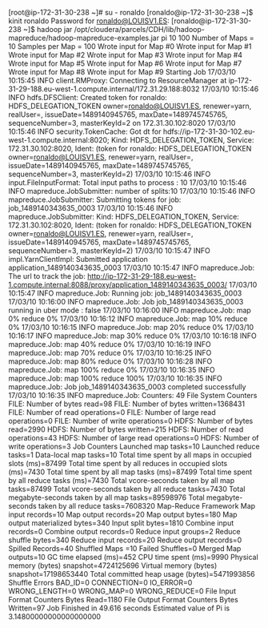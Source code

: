 [root@ip-172-31-30-238 ~]# su - ronaldo
[ronaldo@ip-172-31-30-238 ~]$ kinit ronaldo
Password for ronaldo@LOUISV1.ES:
[ronaldo@ip-172-31-30-238 ~]$ hadoop jar /opt/cloudera/parcels/CDH/lib/hadoop-mapreduce/hadoop-mapreduce-examples.jar pi 10 100
Number of Maps  = 10
Samples per Map = 100
Wrote input for Map #0
Wrote input for Map #1
Wrote input for Map #2
Wrote input for Map #3
Wrote input for Map #4
Wrote input for Map #5
Wrote input for Map #6
Wrote input for Map #7
Wrote input for Map #8
Wrote input for Map #9
Starting Job
17/03/10 10:15:45 INFO client.RMProxy: Connecting to ResourceManager at ip-172-31-29-188.eu-west-1.compute.internal/172.31.29.188:8032
17/03/10 10:15:46 INFO hdfs.DFSClient: Created token for ronaldo: HDFS_DELEGATION_TOKEN owner=ronaldo@LOUISV1.ES, renewer=yarn, realUser=, issueDate=1489140945765, maxDate=1489745745765, sequenceNumber=3, masterKeyId=2 on 172.31.30.102:8020
17/03/10 10:15:46 INFO security.TokenCache: Got dt for hdfs://ip-172-31-30-102.eu-west-1.compute.internal:8020; Kind: HDFS_DELEGATION_TOKEN, Service: 172.31.30.102:8020, Ident: (token for ronaldo: HDFS_DELEGATION_TOKEN owner=ronaldo@LOUISV1.ES, renewer=yarn, realUser=, issueDate=1489140945765, maxDate=1489745745765, sequenceNumber=3, masterKeyId=2)
17/03/10 10:15:46 INFO input.FileInputFormat: Total input paths to process : 10
17/03/10 10:15:46 INFO mapreduce.JobSubmitter: number of splits:10
17/03/10 10:15:46 INFO mapreduce.JobSubmitter: Submitting tokens for job: job_1489140343635_0003
17/03/10 10:15:46 INFO mapreduce.JobSubmitter: Kind: HDFS_DELEGATION_TOKEN, Service: 172.31.30.102:8020, Ident: (token for ronaldo: HDFS_DELEGATION_TOKEN owner=ronaldo@LOUISV1.ES, renewer=yarn, realUser=, issueDate=1489140945765, maxDate=1489745745765, sequenceNumber=3, masterKeyId=2)
17/03/10 10:15:47 INFO impl.YarnClientImpl: Submitted application application_1489140343635_0003
17/03/10 10:15:47 INFO mapreduce.Job: The url to track the job: http://ip-172-31-29-188.eu-west-1.compute.internal:8088/proxy/application_1489140343635_0003/
17/03/10 10:15:47 INFO mapreduce.Job: Running job: job_1489140343635_0003
17/03/10 10:16:00 INFO mapreduce.Job: Job job_1489140343635_0003 running in uber mode : false
17/03/10 10:16:00 INFO mapreduce.Job:  map 0% reduce 0%
17/03/10 10:16:12 INFO mapreduce.Job:  map 10% reduce 0%
17/03/10 10:16:15 INFO mapreduce.Job:  map 20% reduce 0%
17/03/10 10:16:17 INFO mapreduce.Job:  map 30% reduce 0%
17/03/10 10:16:18 INFO mapreduce.Job:  map 40% reduce 0%
17/03/10 10:16:19 INFO mapreduce.Job:  map 70% reduce 0%
17/03/10 10:16:25 INFO mapreduce.Job:  map 80% reduce 0%
17/03/10 10:16:28 INFO mapreduce.Job:  map 100% reduce 0%
17/03/10 10:16:35 INFO mapreduce.Job:  map 100% reduce 100%
17/03/10 10:16:35 INFO mapreduce.Job: Job job_1489140343635_0003 completed successfully
17/03/10 10:16:35 INFO mapreduce.Job: Counters: 49
        File System Counters
                FILE: Number of bytes read=98
                FILE: Number of bytes written=1368431
                FILE: Number of read operations=0
                FILE: Number of large read operations=0
                FILE: Number of write operations=0
                HDFS: Number of bytes read=2990
                HDFS: Number of bytes written=215
                HDFS: Number of read operations=43
                HDFS: Number of large read operations=0
                HDFS: Number of write operations=3
        Job Counters
                Launched map tasks=10
                Launched reduce tasks=1
                Data-local map tasks=10
                Total time spent by all maps in occupied slots (ms)=87499
                Total time spent by all reduces in occupied slots (ms)=7430
                Total time spent by all map tasks (ms)=87499
                Total time spent by all reduce tasks (ms)=7430
                Total vcore-seconds taken by all map tasks=87499
                Total vcore-seconds taken by all reduce tasks=7430
                Total megabyte-seconds taken by all map tasks=89598976
                Total megabyte-seconds taken by all reduce tasks=7608320
        Map-Reduce Framework
                Map input records=10
                Map output records=20
                Map output bytes=180
                Map output materialized bytes=340
                Input split bytes=1810
                Combine input records=0
                Combine output records=0
                Reduce input groups=2
                Reduce shuffle bytes=340
                Reduce input records=20
                Reduce output records=0
                Spilled Records=40
                Shuffled Maps =10
                Failed Shuffles=0
                Merged Map outputs=10
                GC time elapsed (ms)=452
                CPU time spent (ms)=9990
                Physical memory (bytes) snapshot=4724125696
                Virtual memory (bytes) snapshot=17198653440
                Total committed heap usage (bytes)=5471993856
        Shuffle Errors
                BAD_ID=0
                CONNECTION=0
                IO_ERROR=0
                WRONG_LENGTH=0
                WRONG_MAP=0
                WRONG_REDUCE=0
        File Input Format Counters
                Bytes Read=1180
        File Output Format Counters
                Bytes Written=97
Job Finished in 49.616 seconds
Estimated value of Pi is 3.14800000000000000000

